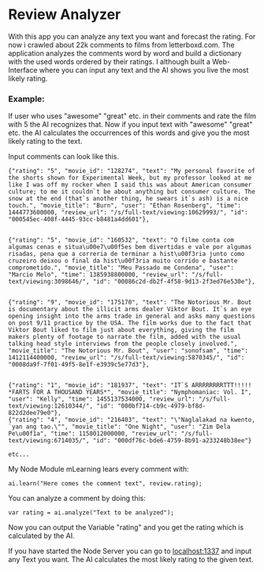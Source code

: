# Review Analyzer
With this app you can analyze any text you want and forecast the rating.
For now i crawled about 22k comments to films from letterboxd.com.
The application analyzes the comments word by word and build a dictionary with the used words ordered by their ratings. I although built a Web-Interface where you can input any text and the AI shows you live the most likely rating.


### Example:
If user who uses "awesome" "great" etc. in their comments and rate the film with 5 the AI recognizes that. Now if you input text with "awesome" "great" etc. the AI calculates the occurrences of this words and give you the most likely rating to the text.

Input comments can look like this.
```
{"rating": "5", "movie_id": "128274", "text": "My personal favorite of the shorts shown for Experimental Week, but my professor looked at me like I was off my rocker when I said this was about American consumer culture; to me it couldn`t be about anything but consumer culture. The snow at the end (that`s another thing, he swears it`s ash) is a nice touch.", "movie_title": "Burn", "user": "Ethan Rosenberg", "time": 1444773600000, "review_url": "/s/full-text/viewing:10629993/", "id": "000545ec-408f-4445-93cc-b8481a4dd601"},


{"rating": "5", "movie_id": "160532", "text": "O filme conta com algumas cenas e situa\u00e7\u00f5es bem divertidas e vale por algumas risadas, pena que a correria de terminar a hist\u00f3ria junto como cruzeiro deixou o final da hist\u00f3ria muito corrido e bastante comprometido.", "movie_title": "Meu Passado me Condena", "user": "Marcio Melo", "time": 1385938800000, "review_url": "/s/full-text/viewing:3098646/", "id": "00086c2d-db2f-4f58-9d13-2f3ed76e530e"},


{"rating": "9", "movie_id": "175170", "text": "The Notorious Mr. Bout is documentary about the illicit arms dealer Viktor Bout. It`s an eye opening insight into the arms trade in general and asks many questions on post 9/11 practice by the USA. The film works due to the fact that Viktor Bout liked to film just about everything, giving the film makers plenty of footage to narrate the film, added with the usual talking head style interviews from the people closely involved.", "movie_title": "The Notorious Mr. Bout", "user": "sonofsam", "time": 1412114400000, "review_url": "/s/full-text/viewing:5870345/", "id": "0008da9f-7f01-49f5-8e1f-e3939c5e77d3"},


{"rating": "1", "movie_id": "181937", "text": "IT`S ARRRRRRRRTTT!!!!! *FARTS FOR A THOUSAND YEARS*", "movie_title": "Nymphomaniac: Vol. I", "user": "Kelly", "time": 1455137534000, "review_url": "/s/full-text/viewing:12610344/", "id": "000bf714-cb9c-4979-bf8d-822d2dee79e0"},
{"rating": "4", "movie_id": "216403", "text": "\"Naglalakad na kwento, `yan ang tao.\"", "movie_title": "One Night", "user": "Zim Dela Pe\u00f1a", "time": 1158012000000, "review_url": "/s/full-text/viewing:6714035/", "id": "000df76c-bde6-4759-8b91-a233248b38ee"}

etc...
```
My Node Module mLearning lears every comment with:
```
ai.learn("Here comes the comment text", review.rating);
```
You can analyze a comment by doing this:
```
var rating = ai.analyze("Text to be analyzed");
```
Now you can output the Variable "rating" and you get the rating which is calculated by the AI.

If you have started the Node Server you can go to [localhost:1337](https://localhost:1337) and input any Text you want. The AI calculates the most likely rating to the given text.